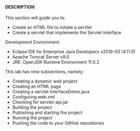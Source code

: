#### DESCRIPTION

This section will guide you to:

* Create an HTML file to initiate a servlet
* Create a servlet that implements the Servlet interface
 

Development Environment:

* Eclipse IDE for Enterprise Java Developers v2019-03 (4.11.0)
* Apache Tomcat Server v9.0
* JRE: OpenJDK Runtime Environment 11.0.2
 

This lab has nine subsections, namely:

* Creating a dynamic web project
* Creating an HTML page
* Creating a servlet InterfaceDemo.java
* Configuring web.xml
* Checking for servlet-api.jar
* Building the project
* Publishing and starting the project
* Running the project
* Pushing the code to your GitHub repositories
